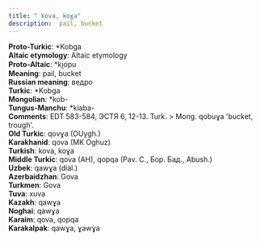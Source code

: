 ```yaml
---
title: " kova, koɣa"
description:  pail, bucket
---
```


<strong>Proto-Turkic</strong>:  *Kobga<br>
<strong>Altaic etymology</strong>:  Altaic etymology<br>
<strong> Proto-Altaic</strong>:  *ki̯opu<br>
<strong>Meaning</strong>:  pail, bucket<br>
<strong>Russian meaning</strong>:  ведро<br>
<strong>Turkic</strong>:  *Kobga<br>
<strong>Mongolian</strong>:  *kob-<br>
<strong>Tungus-Manchu</strong>:  *kiaba-<br>
<strong>Comments</strong>:  EDT 583-584, ЭСТЯ 6, 12-13. Turk. > Mong. qobuɣa 'bucket, trough'.<br>
<strong>Old Turkic</strong>:  qovɣa (OUygh.)<br>
<strong>Karakhanid</strong>:  qova (MK Oghuz)<br>
<strong>Turkish</strong>:  kova, koɣa<br>
<strong>Middle Turkic</strong>:  qova (AH), qopqa (Pav. C., Бор. Бад., Abush.)<br>
<strong>Uzbek</strong>:  qawɣa (dial.)<br>
<strong>Azerbaidzhan</strong>:  Gova<br>
<strong>Turkmen</strong>:  Gova<br>
<strong>Tuva</strong>:  xuva<br>
<strong>Kazakh</strong>:  qawɣa<br>
<strong>Noghai</strong>:  qawɣa<br>
<strong>Karaim</strong>:  qova, qopqa<br>
<strong>Karakalpak</strong>:  qawɣa, ɣawɣa<br>


